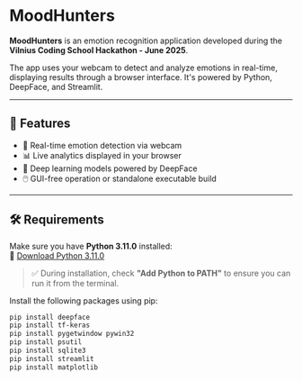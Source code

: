 # MoodHunters

**MoodHunters** is an emotion recognition application developed during the **Vilnius Coding School Hackathon - June 2025**.

The app uses your webcam to detect and analyze emotions in real-time, displaying results through a browser interface. It's powered by Python, DeepFace, and Streamlit.

---

## 🚀 Features

- 🎥 Real-time emotion detection via webcam  
- 📊 Live analytics displayed in your browser  
- 🧠 Deep learning models powered by DeepFace  
- 🖱️ GUI-free operation or standalone executable build  

---

## 🛠️ Requirements

Make sure you have **Python 3.11.0** installed:  
🔗 [Download Python 3.11.0](https://www.python.org/downloads/release/python-3110/)  
> ✅ During installation, check **"Add Python to PATH"** to ensure you can run it from the terminal.

Install the following packages using pip:

```bash
pip install deepface
pip install tf-keras
pip install pygetwindow pywin32
pip install psutil
pip install sqlite3
pip install streamlit
pip install matplotlib
